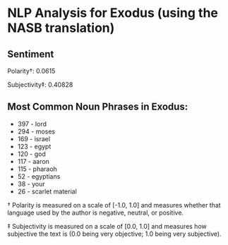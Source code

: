 # NLP Analysis for Exodus (using the NASB translation)

## Sentiment

Polarity†: 0.0615

Subjectivity‡: 0.40828

## Most Common Noun Phrases in Exodus:

 * 397	-  lord
 * 294	-  moses
 * 169	-  israel
 * 123	-  egypt
 * 120	-  god
 * 117	-  aaron
 * 115	-  pharaoh
 * 52	-  egyptians
 * 38	-  your
 * 26	-  scarlet material


† Polarity is measured on a scale of [-1.0, 1.0] and measures whether that language used by the author is negative, neutral, or positive.

‡ Subjectivity is measured on a scale of [0.0, 1.0] and measures how subjective the text is (0.0 being very objective; 1.0 being very subjective).